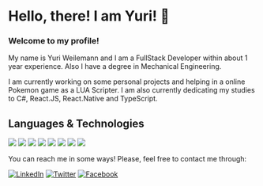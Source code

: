 # Hello, there! I am Yuri! 👋
### Welcome to my profile! 

My name is Yuri Weilemann and I am a FullStack Developer within about 1 year experience. Also I have a degree in Mechanical Engineering.

I am currently working on some personal projects and helping in a online Pokemon game as a LUA Scripter. I am also currently dedicating my studies to C#, React.JS, React.Native and TypeScript.

## Languages & Technologies

![](https://img.shields.io/badge/-JavaScript-Yellow?style=plastic&logo=javascript&color=F7DF1E&labelColor=black)
![](https://img.shields.io/badge/-React-61DAFB?style=plastic&logo=react&color=61DAFB&labelColor=black)
![](https://img.shields.io/badge/-React Native-61DAFB?style=plastic&logo=react&color=61DAFB&labelColor=black)
![](https://img.shields.io/badge/-TypeScript-3178C6?style=plastic&logo=typescript&color=3178C6&labelColor=black)
![](https://img.shields.io/badge/-Node.Js-339933?style=plastic&logo=node.js&color=339933&labelColor=black)
![](https://img.shields.io/badge/-.NET-5C2D91?style=plastic&logo=.net&color=5C2D91&labelColor=black)
![](https://img.shields.io/badge/-Csharp-5C2D91?style=plastic&logo=c-sharp&color=5C2D91&labelColor=black)
![](https://img.shields.io/badge/-LUA-2C2D72?style=plastic&logo=lua&color=2C2D72&labelColor=black)

You can reach me in some ways! Please, feel free to contact me through:

<!-- Actual text -->

[![LinkedIn][1.2]][1] [![Twitter][2.2]][2] [![Facebook][3.2]][3] 

<!-- Icons -->

[1.2]: https://img.shields.io/badge/LinkedIn--0077B5?style=social&logo=linkedin
[2.2]: https://img.shields.io/badge/Twitter--1DA1F2?style=social&logo=twitter
[3.2]: https://img.shields.io/badge/Facebook--1877F2?style=social&logo=facebook

<!-- Links to my social media accounts -->

[1]: https://www.linkedin.com/in/yuri-weilemann/
[2]: https://twitter.com/YuriWeilemann/
[3]: https://www.facebook.com/YuriWeilemann94/

